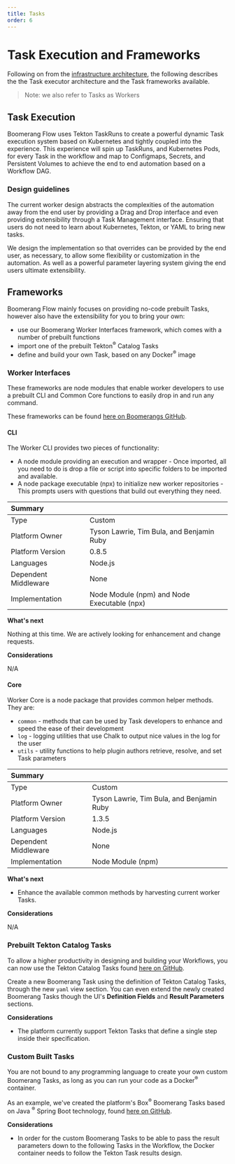```yaml
---
title: Tasks
order: 6
---
```


# Task Execution and Frameworks

Following on from the [infrastructure architecture](../architecture/infrastructure), the following describes the the Task executor architecture and the Task frameworks available.

> Note: we also refer to Tasks as Workers

## Task Execution

Boomerang Flow uses Tekton TaskRuns to create a powerful dynamic Task execution system based on Kubernetes and tightly coupled into the experience. This experience will spin up TaskRuns, and Kubernetes Pods, for every Task in the workflow and map to Configmaps, Secrets, and Persistent Volumes to achieve the end to end automation based on a Workflow DAG.

### Design guidelines

The current worker design abstracts the complexities of the automation away from the end user by providing a Drag and Drop interface and even providing extensibility through a Task Management interface. Ensuring that users do not need to learn about Kubernetes, Tekton, or YAML to bring new tasks.

We design the implementation so that overrides can be provided by the end user, as necessary, to allow some flexibility or customization in the automation. As well as a powerful parameter layering system giving the end users ultimate extensibility.

## Frameworks

Boomerang Flow mainly focuses on providing no-code prebuilt Tasks, however also have the extensibility for you to bring your own:

- use our Boomerang Worker Interfaces framework, which comes with a number of prebuilt functions
- import one of the prebuilt Tekton<sup>®</sup> Catalog Tasks
- define and build your own Task, based on any Docker<sup>®</sup> image

### Worker Interfaces

These frameworks are node modules that enable worker developers to use a prebuilt CLI and Common Core functions to easily drop in and run any command.

These frameworks can be found [here on Boomerangs GitHub](https://github.com/boomerang-io/worker.interfaces).

#### CLI

The Worker CLI provides two pieces of functionality:

- A node module providing an execution and wrapper - Once imported, all you need to do is drop a file or script into specific folders to be imported and available.
- A node package executable (npx) to initialize new worker repositories - This prompts users with questions that build out everything they need.

| Summary              |                                             |
| :------------------- | :------------------------------------------ |
| Type                 | Custom                                      |
| Platform Owner       | Tyson Lawrie, Tim Bula, and Benjamin Ruby   |
| Platform Version     | 0.8.5                                       |
| Languages            | Node.js                                     |
| Dependent Middleware | None                                        |
| Implementation       | Node Module (npm) and Node Executable (npx) |

**What's next**

Nothing at this time. We are actively looking for enhancement and change requests.

**Considerations**

N/A

#### Core

Worker Core is a node package that provides common helper methods. They are:

- `common` - methods that can be used by Task developers to enhance and speed the ease of their development
- `log` - logging utilities that use Chalk to output nice values in the log for the user
- `utils` - utility functions to help plugin authors retrieve, resolve, and set Task parameters

| Summary              |                                           |
| :------------------- | :---------------------------------------- |
| Type                 | Custom                                    |
| Platform Owner       | Tyson Lawrie, Tim Bula, and Benjamin Ruby |
| Platform Version     | 1.3.5                                     |
| Languages            | Node.js                                   |
| Dependent Middleware | None                                      |
| Implementation       | Node Module (npm)                         |

**What's next**

- Enhance the available common methods by harvesting current worker Tasks.

**Considerations**

N/A

### Prebuilt Tekton Catalog Tasks

To allow a higher productivity in designing and building your Workflows, you can now use the Tekton Catalog Tasks found [here on GitHub](https://github.com/tektoncd/catalog).

Create a new Boomerang Task using the definition of Tekton Catalog Tasks, through the new `yaml` view section. You can even extend the newly created Boomerang Tasks though the UI's **Definition Fields** and **Result Parameters** sections.

**Considerations**

- The platform currently support Tekton Tasks that define a single step inside their specification.

### Custom Built Tasks

You are not bound to any programming language to create your own custom Boomerang Tasks, as long as you can run your code as a Docker<sup>®</sup> container.

As an example, we've created the platform's Box<sup>®</sup> Boomerang Tasks based on Java <sup>®</sup> Spring Boot technology, found [here on GitHub](https://github.com/boomerang-io/worker.box).

**Considerations**

- In order for the custom Boomerang Tasks to be able to pass the result parameters down to the following Tasks in the Workflow, the Docker container needs to follow the Tekton Task results design.
